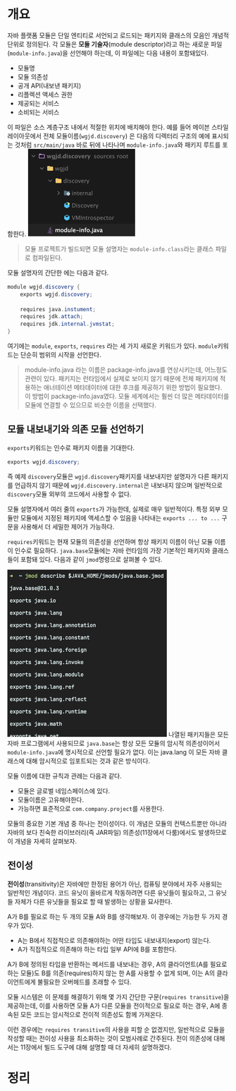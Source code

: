 <!-- Date: 2025-01-05 -->
<!-- Update Date: 2025-01-05 -->
<!-- File ID: 84a9ae17-3999-4b5d-90e0-780e658c8ace -->
<!-- Author: Seoyeon Jang -->

# 개요

자바 플랫폼 모듈은 단일 엔티티로 서언되고 로드되는 패키지와 클래스의 모음인 개념적 단위로 정의된다.
각 모듈은 **모듈 기술자**(module descriptor)라고 하는 새로운 파일(`module-info.java`)을 선언해야 하는데,
이 파일에는 다음 내용이 포함돼있다.

- 모듈명
- 모듈 의존성
- 공개 API(내보낸 패키지)
- 리플렉션 액세스 권한
- 제공되는 서비스
- 소비되는 서비스

이 파일은 소스 계층구조 내에서 적절한 위치에 배치해야 한다. 예를 들어 메이븐 스타일 레이아웃에서 전체 모듈이름(`wgjd.discovery`)
은 다음의 디렉터리 구조의 예에 표시되는 것처럼 `src/main/java` 바로 뒤에 나타나며 `module-info.java`와 패키지 루트를 포함한다.
![](.2.2_기본적인_모들_구문_images/f93002a3.png)

> 모듈 프로젝트가 빌드되면 모듈 설명자는 `module-info.class`라는 클래스 파일로 컴파일된다.

모듈 설명자의 간단한 에는 다음과 같다.

```java
module wgjd.discovery {
    exports wgjd.discovery;

    requires java.instument;
    requires jdk.attach;
    requires jdk.internal.jvmstat;
}
```

여기에는 `module`, `exports`, `requires` 라는 세 가지 새로운 키워드가 있다.
`module`키워드는 단순히 범위의 시작을 선언한다.

> module-info.java 라는 이름은 package-info.java를 연상시키는데, 어느정도 관련이 있다.
> 패키지는 런타임에서 실제로 보이지 않기 때문에 전체 패키지에 적용하는 애너테이션 메타데이터에 대한 후크를 제공하기 위한 방법이 필요했다.
> 이 방법이 package-info.java였다. 모듈 세계에서는 훨씬 더 많은 메타데이터를 모듈에 연결할 수 있으므로 비슷한 이름을 선택했다.

## 모듈 내보내기와 의존 모듈 선언하기

`exports`키워드는 인수로 패키지 이름을 기대한다.

```java
exports wgjd.discovery;
```

즉 예제 `discovery`모듈은 `wgjd.discovery`패키지를 내보내지만 설명자가 다른 패키지를 언급하지 않기 때문에 `wgjd.discovery.internal`은
내보내지 않으며 일반적으로 `discovery`모듈 외부의 코드에서 사용할 수 없다.

모듈 설명자에서 여러 줄의 `exports`가 가능한데, 실제로 매우 일반적이다. 특정 외부 모듈만 모듈에서 지정된 패키지에 액세스할 수 있음을 나타내는 `exports ... to ...` 구문을 사용해서
더 세밀한 제어가 가능하다.

`requires`키워드는 현재 모듈의 의존성을 선언하며 항상 패키지 이름이 아닌 모듈 이름이 인수로 필요하다.
`java.base`모듈에는 자바 런타임의 가장 기본적인 패키지와 클래스들이 포함돼 있다.
다음과 같이 `jmod`명령으로 살펴볼 수 있다.

![](.2.2_기본적인_모들_구문_images/b8aa4991.png)
나열된 패키지들은 모든 자바 프로그램에서 사용되므로 `java.base`는 항상 모든 모듈의 암시적 의존성이어서 `module-info.java`에 명시적으로
선언할 필요가 없다. 이는 java.lang 이 모든 자바 클래스에 대해 암시적으로 임포트되는 것과 같은 방식이다.

모듈 이름에 대한 규칙과 관례는 다음과 같다.

- 모듈은 글로벌 네임스페이스에 있다.
- 모듈이름은 고유해야한다.
- 가능하면 표준적으로 `com.company.project`를 사용한다.

모듈의 중요한 기본 개념 중 하나는 전이성이다. 이 개념은 모듈의 컨텍스트뿐만 아니라 자바의 보다 친숙한 라이브러리(즉 JAR파일) 의존성(11장에서 다룸)에서도
발생하므로 이 개념을 자세히 살펴보자.

## 전이성

**전이성**(transitivity)은 자바에만 한정된 용어가 아닌, 컴퓨팅 분야에서 자주 사용되는 일반적인 개념이다.
코드 유닛이 올바르게 작동하려면 다른 유닛들이 필요하고, 그 유닛들 자체가 다른 유닛들을 필요로 할 때 발생하는 상황을 묘사한다.

A가 B를 필요로 하는 두 개의 모듈 A와 B를 생각해보자. 이 경우에는 가능한 두 가지 경우가 있다.

- A는 B에서 직접적으로 의존해야하는 어떤 타입도 내보내지(export) 않는다.
- A가 직접적으로 의존해야 하는 타입 일부 API에 B를 포함한다.

A가 B에 정의된 타입을 반환하는 메서드를 내보내는 경우, A의 클라이언트(A를 필요로 하는 모듈)도 B를 의존(requires)하지 않는 한 A를 사용할 수 없게 되며,
이는 A의 클라이언트에게 불필요한 오버헤드를 초래할 수 있다.

모듈 시스템은 이 문제를 해결하기 위해 몇 가지 간단한 구문(`requires transitive`)을 제공하는데, 이를 사용하면 모듈 A가 다른 모듈을 전이적으로 필요로 하는 경우,
A에 종속된 모든 코드는 암시적으로 전이적 의존성도 함께 가져온다.

이런 경우에는 `requires transitive`의 사용을 피할 순 없겠지만, 일반적으로 모듈을 작성할 때는 전이성 사용을 최소화하는 것이 모범사례로 간주된다.
전이 의존성에 대해서는 11장에서 빌드 도구에 대해 설명할 때 더 자세히 설명하겠다.

# 정리


